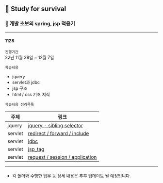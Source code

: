 
## 🌟 Study for survival

### 📍 개발 초보의 spring, jsp 적응기

----

#### 1128


`진행기간`     
22년 11월 28일 ~ 12월 7일     

`학습내용` 
- jquery
- servlet과 jdbc
- jsp 구조
- html / css 기초 지식

`학습내용 정리목록`

|주제|링크|
|------|---|
|jquery|[jquery - sibling selector](https://github.com/ssook1222/Study-for-survival/tree/master/1128/jquery/jquery_selector.md)|
|servlet|[redirect / forward / include](https://github.com/ssook1222/Study-for-survival/tree/master/1128/servlet/servlet_redirect_forward_include.md)|
|servlet|[jdbc](https://github.com/ssook1222/Study-for-survival/tree/master/1128/servlet/jdbc.md)|
|servlet|[jsp_tag](https://github.com/ssook1222/Study-for-survival/tree/master/1128/servlet/jsp_tag.md)
servlet|[request / session / application](https://github.com/ssook1222/Study-for-survival/tree/master/1128/servlet/req_session_app.md)


---

#### 

* 각 폴더와 수행한 업무 등 상세 내용은 추후 업데이트 될 예정입니다.

